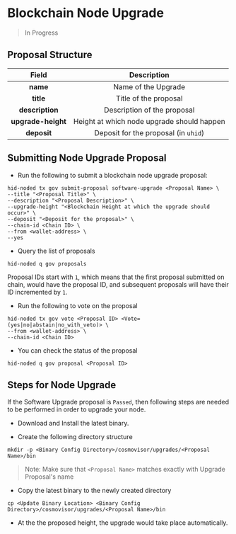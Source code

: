 # Blockchain Node Upgrade

> In Progress

## Proposal Structure

| Field | Description |
| :--------------: | :----: |
|   **name**   |  Name of the Upgrade |
|   **title**   |  Title of the proposal |
|   **description**  |  Description of the proposal |
|   **upgrade-height**  |  Height at which node upgrade should happen |
|   **deposit**      | Deposit for the proposal (in `uhid`) |

## Submitting Node Upgrade Proposal

* Run the following to submit a blockchain node upgrade proposal:

```
hid-noded tx gov submit-proposal software-upgrade <Proposal Name> \
--title "<Proposal Title>" \
--description "<Proposal Description>" \
--upgrade-height "<Blockchain Height at which the upgrade should occur>" \
--deposit "<Deposit for the proposal>" \
--chain-id <Chain ID> \
--from <wallet-address> \
--yes
```

* Query the list of proposals

```
hid-noded q gov proposals
```

Proposal IDs start with `1`, which means that the first proposal submitted on chain, would have the proposal ID, and subsequent proposals will have their ID incremented by `1`.

* Run the following to vote on the proposal

```
hid-noded tx gov vote <Proposal ID> <Vote=(yes|no|abstain|no_with_veto)> \
--from <wallet-address> \
--chain-id <Chain ID>
```

* You can check the status of the proposal

```
hid-noded q gov proposal <Proposal ID>
```

## Steps for Node Upgrade

If the Software Upgrade proposal is `Passed`, then following steps are needed to be performed in order to upgrade your node.

* Download and Install the latest binary.

* Create the following directory structure

```
mkdir -p <Binary Config Directory>/cosmovisor/upgrades/<Proposal Name>/bin
```

> Note: Make sure that `<Proposal Name>` matches exactly with Upgrade Proposal's name

* Copy the latest binary to the newly created directory

```
cp <Update Binary Location> <Binary Config Directory>/cosmovisor/upgrades/<Proposal Name>/bin
```

* At the the proposed height, the upgrade would take place automatically.